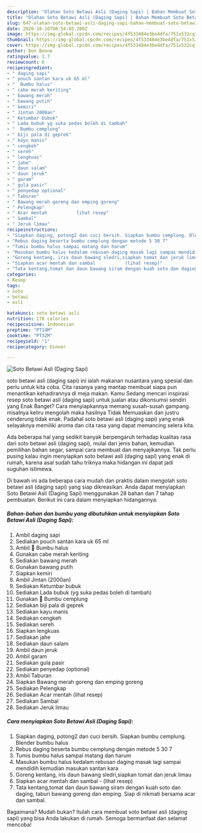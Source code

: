 ```yaml
---
description: "Olahan Soto Betawi Asli (Daging Sapi) | Bahan Membuat Soto Betawi Asli (Daging Sapi) Yang Enak Banget"
title: "Olahan Soto Betawi Asli (Daging Sapi) | Bahan Membuat Soto Betawi Asli (Daging Sapi) Yang Enak Banget"
slug: 647-olahan-soto-betawi-asli-daging-sapi-bahan-membuat-soto-betawi-asli-daging-sapi-yang-enak-banget
date: 2020-10-16T00:54:03.280Z
image: https://img-global.cpcdn.com/recipes/4f533484e3be4dfa/751x532cq70/soto-betawi-asli-daging-sapi-foto-resep-utama.jpg
thumbnail: https://img-global.cpcdn.com/recipes/4f533484e3be4dfa/751x532cq70/soto-betawi-asli-daging-sapi-foto-resep-utama.jpg
cover: https://img-global.cpcdn.com/recipes/4f533484e3be4dfa/751x532cq70/soto-betawi-asli-daging-sapi-foto-resep-utama.jpg
author: Don Boone
ratingvalue: 3.7
reviewcount: 6
recipeingredient:
- " daging sapi"
- " pouch santan kara uk 65 ml"
- "  Bumbu halus"
- " cabe merah keriting"
- " bawang merah"
- " bawang putih"
- " kemiri"
- " Jintan 2000an"
- " Ketumbar bubuk"
- " Lada bubuk yg suka pedas boleh di tambah"
- "  Bumbu cemplung"
- " biji pala di geprek"
- " kayu manis"
- " cengkeh"
- " sereh"
- " lengkuas"
- " jahe"
- " daun salam"
- " daun jeruk"
- " garam"
- " gula pasir"
- " penyedap optional"
- " Taburan"
- " Bawang merah goreng dan emping goreng"
- " Pelengkap"
- " Acar mentah           lihat resep"
- " Sambal"
- " Jeruk limau"
recipeinstructions:
- "Siapkan daging, potong2 dan cuci bersih. Siapkan bumbu cemplung. Blender bumbu halus"
- "Rebus daging beserta bumbu cemplung dengan metode 5 30 7"
- "Tumis bumbu halus sampai matang dan harum"
- "Masukan bumbu halus kedalam rebusan daging masak lagi sampai mendidih kemudian masukan santan kara"
- "Goreng kentang, iris daun bawang sledri,siapkan tomat dan jeruk limau"
- "Siapkan acar mentah dan sambal           (lihat resep)"
- "Tata kentang,tomat dan daun bawang siram dengan kuah soto dan daging, taburi bawang goreng dan emping. Siap di nikmati bersama acar dan sambal."
categories:
- Resep
tags:
- soto
- betawi
- asli

katakunci: soto betawi asli 
nutrition: 178 calories
recipecuisine: Indonesian
preptime: "PT14M"
cooktime: "PT32M"
recipeyield: "1"
recipecategory: Dinner

---
```



![Soto Betawi Asli (Daging Sapi)](https://img-global.cpcdn.com/recipes/4f533484e3be4dfa/751x532cq70/soto-betawi-asli-daging-sapi-foto-resep-utama.jpg)


soto betawi asli (daging sapi) ini ialah makanan nusantara yang spesial dan perlu untuk kita coba. Cita rasanya yang mantap membuat siapa pun menantikan kehadirannya di meja makan.
Kamu Sedang mencari inspirasi resep soto betawi asli (daging sapi) untuk jualan atau dikonsumsi sendiri yang Enak Banget? Cara menyiapkannya memang susah-susah gampang. misalnya keliru mengolah maka hasilnya Tidak Memuaskan dan justru cenderung tidak enak. Padahal soto betawi asli (daging sapi) yang enak selayaknya memiliki aroma dan cita rasa yang dapat memancing selera kita.

Ada beberapa hal yang sedikit banyak berpengaruh terhadap kualitas rasa dari soto betawi asli (daging sapi), mulai dari jenis bahan, kemudian pemilihan bahan segar, sampai cara membuat dan menyajikannya. Tak perlu pusing kalau ingin menyiapkan soto betawi asli (daging sapi) yang enak di rumah, karena asal sudah tahu triknya maka hidangan ini dapat jadi suguhan istimewa.




Di bawah ini ada beberapa cara mudah dan praktis dalam mengolah soto betawi asli (daging sapi) yang siap dikreasikan. Anda dapat menyiapkan Soto Betawi Asli (Daging Sapi) menggunakan 28 bahan dan 7 tahap pembuatan. Berikut ini cara dalam menyiapkan hidangannya.

<!--inarticleads1-->

##### Bahan-bahan dan bumbu yang dibutuhkan untuk menyiapkan Soto Betawi Asli (Daging Sapi):

1. Ambil  daging sapi
1. Sediakan  pouch santan kara uk 65 ml
1. Ambil  🧅 Bumbu halus
1. Gunakan  cabe merah keriting
1. Sediakan  bawang merah
1. Gunakan  bawang putih
1. Siapkan  kemiri
1. Ambil  Jintan (2000an)
1. Sediakan  Ketumbar bubuk
1. Sediakan  Lada bubuk (yg suka pedas boleh di tambah)
1. Gunakan  🧄 Bumbu cemplung
1. Sediakan  biji pala di geprek
1. Sediakan  kayu manis
1. Sediakan  cengkeh
1. Sediakan  sereh
1. Siapkan  lengkuas
1. Sediakan  jahe
1. Sediakan  daun salam
1. Ambil  daun jeruk
1. Ambil  garam
1. Sediakan  gula pasir
1. Sediakan  penyedap (optional)
1. Ambil  Taburan
1. Siapkan  Bawang merah goreng dan emping goreng
1. Sediakan  Pelengkap
1. Sediakan  Acar mentah           (lihat resep)
1. Sediakan  Sambal
1. Sediakan  Jeruk limau




<!--inarticleads2-->

##### Cara menyiapkan Soto Betawi Asli (Daging Sapi):

1. Siapkan daging, potong2 dan cuci bersih. Siapkan bumbu cemplung. Blender bumbu halus
1. Rebus daging beserta bumbu cemplung dengan metode 5 30 7
1. Tumis bumbu halus sampai matang dan harum
1. Masukan bumbu halus kedalam rebusan daging masak lagi sampai mendidih kemudian masukan santan kara
1. Goreng kentang, iris daun bawang sledri,siapkan tomat dan jeruk limau
1. Siapkan acar mentah dan sambal -           (lihat resep)
1. Tata kentang,tomat dan daun bawang siram dengan kuah soto dan daging, taburi bawang goreng dan emping. Siap di nikmati bersama acar dan sambal.




Bagaimana? Mudah bukan? Itulah cara membuat soto betawi asli (daging sapi) yang bisa Anda lakukan di rumah. Semoga bermanfaat dan selamat mencoba!
